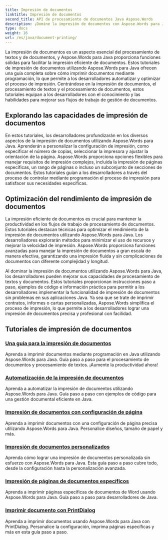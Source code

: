 ```yaml
---
title: Impresión de documentos
linktitle: Impresión de documentos
second_title: API de procesamiento de documentos Java Aspose.Words
description: ¡Domine la impresión de documentos con Aspose.Words para Java! Automatice la configuración de impresión, optimice el rendimiento y obtenga resultados profesionales sin esfuerzo.
type: docs
weight: 16
url: /es/java/document-printing/
---
```


La impresión de documentos es un aspecto esencial del procesamiento de textos y de documentos, y Aspose.Words para Java proporciona funciones sólidas para facilitar la impresión eficiente de documentos. Estos tutoriales de impresión de documentos utilizando Aspose.Words para Java ofrecen una guía completa sobre cómo imprimir documentos mediante programación, lo que permite a los desarrolladores automatizar y optimizar el proceso de impresión. Centrándose en la impresión de documentos, el procesamiento de textos y el procesamiento de documentos, estos tutoriales equipan a los desarrolladores con el conocimiento y las habilidades para mejorar sus flujos de trabajo de gestión de documentos.

## Explorando las capacidades de impresión de documentos

En estos tutoriales, los desarrolladores profundizarán en los diversos aspectos de la impresión de documentos utilizando Aspose.Words para Java. Aprenderán a personalizar la configuración de impresión, como especificar el número de copias, seleccionar la impresora y ajustar la orientación de la página. Aspose.Words proporciona opciones flexibles para manejar requisitos de impresión complejos, incluida la impresión de páginas específicas, un rango de páginas o incluso un subconjunto de secciones de documentos. Estos tutoriales guían a los desarrolladores a través del proceso de controlar mediante programación el proceso de impresión para satisfacer sus necesidades específicas.

## Optimización del rendimiento de impresión de documentos

La impresión eficiente de documentos es crucial para mantener la productividad en los flujos de trabajo de procesamiento de documentos. Estos tutoriales destacan técnicas para optimizar el rendimiento de la impresión de documentos utilizando Aspose.Words para Java. Los desarrolladores explorarán métodos para minimizar el uso de recursos y mejorar la velocidad de impresión. Aspose.Words proporciona funciones avanzadas para manejar la impresión de documentos a gran escala de manera efectiva, garantizando una impresión fluida y sin complicaciones de documentos con diferente complejidad y longitud.

Al dominar la impresión de documentos utilizando Aspose.Words para Java, los desarrolladores pueden mejorar sus capacidades de procesamiento de textos y documentos. Estos tutoriales proporcionan instrucciones paso a paso, ejemplos de código e información práctica para permitir a los desarrolladores implementar la funcionalidad de impresión de documentos sin problemas en sus aplicaciones Java. Ya sea que se trate de imprimir contratos, informes o cartas personalizadas, Aspose.Words simplifica el proceso de impresión, lo que permite a los desarrolladores lograr una impresión de documentos precisa y profesional con facilidad.

## Tutoriales de impresión de documentos

### [Una guía para la impresión de documentos](./guide-to-document-printing/)
Aprenda a imprimir documentos mediante programación en Java utilizando Aspose.Words para Java. Guía paso a paso para el procesamiento de documentos y procesamiento de textos. ¡Aumente la productividad ahora!
### [Automatización de la impresión de documentos](./automating-document-printing/)
Aprenda a automatizar la impresión de documentos utilizando Aspose.Words para Java. Guía paso a paso con ejemplos de código para una gestión documental eficiente en Java.
### [Impresión de documentos con configuración de página](./printing-documents-page-setup/)
Aprenda a imprimir documentos con una configuración de página precisa utilizando Aspose.Words para Java. Personalice diseños, tamaño de papel y más.
### [Impresión de documentos personalizados](./customized-document-printing/)
Aprenda cómo lograr una impresión de documentos personalizada sin esfuerzo con Aspose.Words para Java. Esta guía paso a paso cubre todo, desde la configuración hasta la personalización avanzada.
### [Impresión de páginas de documentos específicos](./printing-specific-document-pages/)
Aprenda a imprimir páginas específicas de documentos de Word usando Aspose.Words para Java. Guía paso a paso para desarrolladores de Java.
### [Imprimir documento con PrintDialog](./print-document-printdialog/)
Aprenda a imprimir documentos usando Aspose.Words para Java con PrintDialog. Personalice la configuración, imprima páginas específicas y más en esta guía paso a paso.